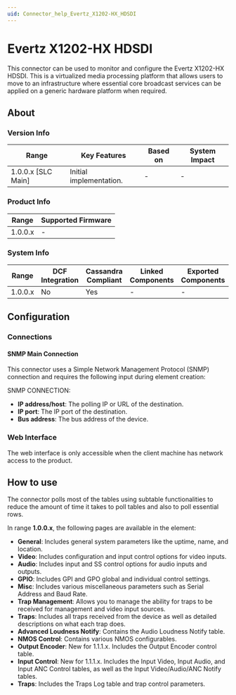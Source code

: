 ```yaml
---
uid: Connector_help_Evertz_X1202-HX_HDSDI
---
```


# Evertz X1202-HX HDSDI

This connector can be used to monitor and configure the Evertz X1202-HX HDSDI. This is a virtualized media processing platform that allows users to move to an infrastructure where essential core broadcast services can be applied on a generic hardware platform when required.

## About

### Version Info

| Range              | Key Features            | Based on | System Impact |
|--------------------|-------------------------|----------|---------------|
| 1.0.0.x [SLC Main] | Initial implementation. | -        | -             |

### Product Info

| Range     | Supported Firmware     |
|-----------|------------------------|
| 1.0.0.x   | -                      |

### System Info

| Range     | DCF Integration     | Cassandra Compliant     | Linked Components     | Exported Components     |
|-----------|---------------------|-------------------------|-----------------------|-------------------------|
| 1.0.0.x   | No                  | Yes                     | -                     | -                       |

## Configuration

### Connections

#### SNMP Main Connection

This connector uses a Simple Network Management Protocol (SNMP) connection and requires the following input during element creation:

SNMP CONNECTION:

- **IP address/host**: The polling IP or URL of the destination.
- **IP port**: The IP port of the destination.
- **Bus address**: The bus address of the device.

### Web Interface

The web interface is only accessible when the client machine has network access to the product.

## How to use

The connector polls most of the tables using subtable functionalities to reduce the amount of time it takes to poll tables and also to poll essential rows.

In range **1.0.0.x**, the following pages are available in the element:

- **General**: Includes general system parameters like the uptime, name, and location.
- **Video**: Includes configuration and input control options for video inputs.
- **Audio**: Includes input and SS control options for audio inputs and outputs.
- **GPIO**: Includes GPI and GPO global and individual control settings.
- **Misc**: Includes various miscellaneous parameters such as Serial Address and Baud Rate.
- **Trap Management**: Allows you to manage the ability for traps to be received for management and video input sources.
- **Traps**: Includes all traps received from the device as well as detailed descriptions on what each trap does.
- **Advanced Loudness Notify**: Contains the Audio Loudness Notify table.
- **NMOS Control**: Contains various NMOS configurables.
- **Output Encoder**: New for 1.1.1.x. Includes the Output Encoder control table.
- **Input Control**: New for 1.1.1.x. Includes the Input Video, Input Audio, and Input ANC Control tables, as well as the Input Video/Audio/ANC Notify tables.
- **Traps**: Includes the Traps Log table and trap control parameters.
